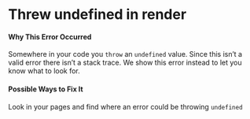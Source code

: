 Threw undefined in render
=========================

#### Why This Error Occurred

Somewhere in your code you `throw` an `undefined` value. Since this isn’t a valid error there isn’t a stack trace. We show this error instead to let you know what to look for.

#### Possible Ways to Fix It

Look in your pages and find where an error could be throwing `undefined`
